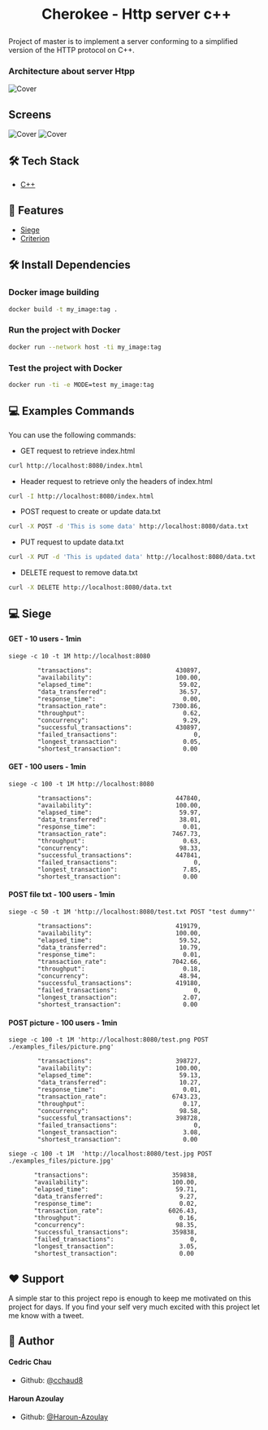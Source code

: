# <p align="center">Cherokee - Http server c++</p>
  
Project of master is to implement a server conforming to a simplified version of the HTTP protocol on C++.

### Architecture about server Htpp

<!-- ![Sequence Diagram](http://www.plantuml.com/plantuml/proxy?src=https://raw.githubusercontent.com/Haroun-Azoulay/c_cherokee/main/sequence_diagram.puml) -->

![Cover](https://github.com/Haroun-Azoulay/c_cherokee/blob/main/img/sequence_diagram.png)

## Screens

![Cover](https://github.com/Haroun-Azoulay/c_cherokee/blob/main/img/cherokee.png)
![Cover](https://github.com/Haroun-Azoulay/c_cherokee/blob/main/img/cherokee-test.png)

## 🛠️ Tech Stack

- [C++](https://isocpp.org/)

## 🧐 Features

- [Siege](https://www.joedog.org/siege-manual/)
- [Criterion](https://criterion.readthedocs.io/en/master/intro.html)

## 🛠️ Install Dependencies 

### Docker image building

```bash
docker build -t my_image:tag .
```

### Run the project with Docker

```bash
docker run --network host -ti my_image:tag
```

### Test the project with Docker

```bash
docker run -ti -e MODE=test my_image:tag
```
## 💻 Examples Commands 

You can use the following commands:

- GET request to retrieve index.html
```bash
curl http://localhost:8080/index.html
```

- Header request to retrieve only the headers of index.html

```bash
curl -I http://localhost:8080/index.html
```

- POST request to create or update data.txt

```bash
curl -X POST -d 'This is some data' http://localhost:8080/data.txt
```

- PUT request to update data.txt

```bash
curl -X PUT -d 'This is updated data' http://localhost:8080/data.txt
```

- DELETE request to remove data.txt

```bash
curl -X DELETE http://localhost:8080/data.txt
```

## 💻 Siege 

#### GET - 10 users - 1min

`siege -c 10 -t 1M http://localhost:8080`

```
        "transactions":                       430897,
        "availability":                       100.00,
        "elapsed_time":                        59.02,
        "data_transferred":                    36.57,
        "response_time":                        0.00,
        "transaction_rate":                  7300.86,
        "throughput":                           0.62,
        "concurrency":                          9.29,
        "successful_transactions":            430897,
        "failed_transactions":                     0,
        "longest_transaction":                  0.05,
        "shortest_transaction":                 0.00
```

#### GET - 100 users - 1min

`siege -c 100 -t 1M http://localhost:8080`

```
        "transactions":                       447840,
        "availability":                       100.00,
        "elapsed_time":                        59.97,
        "data_transferred":                    38.01,
        "response_time":                        0.01,
        "transaction_rate":                  7467.73,
        "throughput":                           0.63,
        "concurrency":                         98.33,
        "successful_transactions":            447841,
        "failed_transactions":                     0,
        "longest_transaction":                  7.85,
        "shortest_transaction":                 0.00
```

#### POST file txt - 100 users - 1min

`siege -c 50 -t 1M 'http://localhost:8080/test.txt POST "test dummy"'`

```
        "transactions":                       419179,
        "availability":                       100.00,
        "elapsed_time":                        59.52,
        "data_transferred":                    10.79,
        "response_time":                        0.01,
        "transaction_rate":                  7042.66,
        "throughput":                           0.18,
        "concurrency":                         48.94,
        "successful_transactions":            419180,
        "failed_transactions":                     0,
        "longest_transaction":                  2.07,
        "shortest_transaction":                 0.00
```

#### POST picture - 100 users - 1min

`siege -c 100 -t 1M 'http://localhost:8080/test.png POST ./examples_files/picture.png'`

```
        "transactions":                       398727,
        "availability":                       100.00,
        "elapsed_time":                        59.13,
        "data_transferred":                    10.27,
        "response_time":                        0.01,
        "transaction_rate":                  6743.23,
        "throughput":                           0.17,
        "concurrency":                         98.58,
        "successful_transactions":            398728,
        "failed_transactions":                     0,
        "longest_transaction":                  3.08,
        "shortest_transaction":                 0.00
```

`siege -c 100 -t 1M  'http://localhost:8080/test.jpg POST ./examples_files/picture.jpg'`

 ```
        "transactions":                       359838,
        "availability":                       100.00,
        "elapsed_time":                        59.71,
        "data_transferred":                     9.27,
        "response_time":                        0.02,
        "transaction_rate":                  6026.43,
        "throughput":                           0.16,
        "concurrency":                         98.35,
        "successful_transactions":            359838,
        "failed_transactions":                     0,
        "longest_transaction":                  3.05,
        "shortest_transaction":                 0.00
```
## ❤️ Support

A simple star to this project repo is enough to keep me motivated on this project for days. If you find your self very much excited with this project let me know with a tweet.

## 🙇 Author

#### Cedric Chau

- Github: [@cchaud8](https://github.com/cchau8)

#### Haroun Azoulay

- Github: [@Haroun-Azoulay](https://github.com/Haroun-Azoulay)
